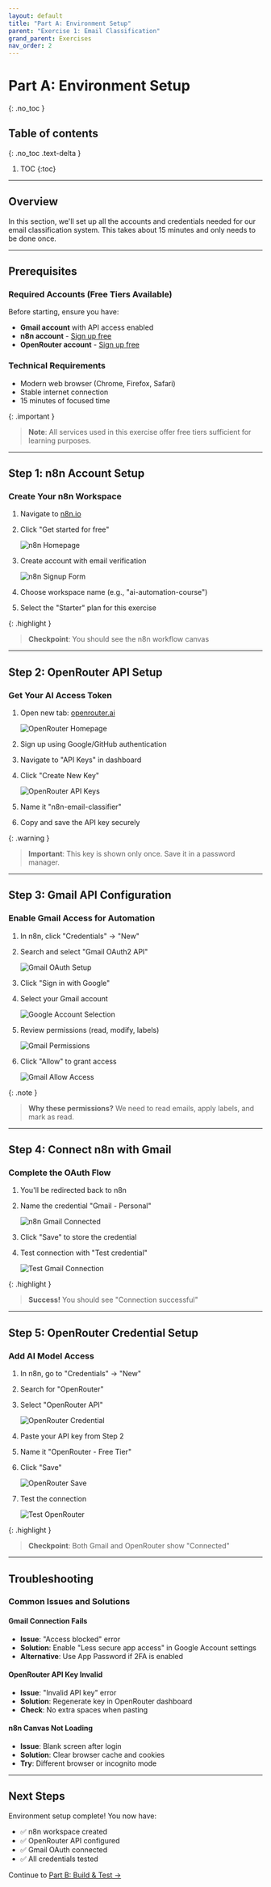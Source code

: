 ```yaml
---
layout: default
title: "Part A: Environment Setup"
parent: "Exercise 1: Email Classification"
grand_parent: Exercises
nav_order: 2
---
```


# Part A: Environment Setup

{: .no_toc }

## Table of contents

{: .no_toc .text-delta }

1. TOC
{:toc}

---

## Overview

In this section, we'll set up all the accounts and credentials needed for our email classification system. This takes about 15 minutes and only needs to be done once.

---

## Prerequisites

### Required Accounts (Free Tiers Available)

Before starting, ensure you have:

- **Gmail account** with API access enabled
- **n8n account** - [Sign up free](https://n8n.partnerlinks.io/gsl7xpbjua51)
- **OpenRouter account** - [Sign up free](https://openrouter.ai)

### Technical Requirements

- Modern web browser (Chrome, Firefox, Safari)
- Stable internet connection
- 15 minutes of focused time

{: .important }
> **Note**: All services used in this exercise offer free tiers sufficient for learning purposes.

---

## Step 1: n8n Account Setup

### Create Your n8n Workspace

1. Navigate to [n8n.io](https://n8n.partnerlinks.io/gsl7xpbjua51)
2. Click "Get started for free"

   ![n8n Homepage](./images/setup/01-n8n-homepage.png)

3. Create account with email verification

   ![n8n Signup Form](./images/setup/02-n8n-signup-form.png)

4. Choose workspace name (e.g., "ai-automation-course")
5. Select the "Starter" plan for this exercise

{: .highlight }
> **Checkpoint**: You should see the n8n workflow canvas

---

## Step 2: OpenRouter API Setup

### Get Your AI Access Token

1. Open new tab: [openrouter.ai](https://openrouter.ai)

   ![OpenRouter Homepage](./images/setup/03-openrouter-homepage.png)

2. Sign up using Google/GitHub authentication
3. Navigate to "API Keys" in dashboard
4. Click "Create New Key"

   ![OpenRouter API Keys](./images/setup/04-openrouter-api-keys.png)

5. Name it "n8n-email-classifier"
6. Copy and save the API key securely

{: .warning }
> **Important**: This key is shown only once. Save it in a password manager.

---

## Step 3: Gmail API Configuration

### Enable Gmail Access for Automation

1. In n8n, click "Credentials" → "New"
2. Search and select "Gmail OAuth2 API"

   ![Gmail OAuth Setup](./images/setup/05-gmail-oauth-setup.png)

3. Click "Sign in with Google"
4. Select your Gmail account

   ![Google Account Selection](./images/setup/06-google-account-select.png)

5. Review permissions (read, modify, labels)

   ![Gmail Permissions](./images/setup/07-gmail-permissions.png)

6. Click "Allow" to grant access

   ![Gmail Allow Access](./images/setup/08-gmail-allow.png)

{: .note }
> **Why these permissions?** We need to read emails, apply labels, and mark as read.

---

## Step 4: Connect n8n with Gmail

### Complete the OAuth Flow

1. You'll be redirected back to n8n
2. Name the credential "Gmail - Personal"

   ![n8n Gmail Connected](./images/setup/09-n8n-gmail-connected.png)

3. Click "Save" to store the credential
4. Test connection with "Test credential"

   ![Test Gmail Connection](./images/setup/10-test-gmail-connection.png)

{: .highlight }
> **Success!** You should see "Connection successful"

---

## Step 5: OpenRouter Credential Setup

### Add AI Model Access

1. In n8n, go to "Credentials" → "New"
2. Search for "OpenRouter"
3. Select "OpenRouter API"

   ![OpenRouter Credential](./images/setup/11-openrouter-credential.png)

4. Paste your API key from Step 2
5. Name it "OpenRouter - Free Tier"
6. Click "Save"

   ![OpenRouter Save](./images/setup/12-openrouter-save.png)

7. Test the connection

   ![Test OpenRouter](./images/setup/13-test-openrouter.png)

{: .highlight }
> **Checkpoint**: Both Gmail and OpenRouter show "Connected"

---

## Troubleshooting

### Common Issues and Solutions

#### Gmail Connection Fails

- **Issue**: "Access blocked" error
- **Solution**: Enable "Less secure app access" in Google Account settings
- **Alternative**: Use App Password if 2FA is enabled

#### OpenRouter API Key Invalid

- **Issue**: "Invalid API key" error
- **Solution**: Regenerate key in OpenRouter dashboard
- **Check**: No extra spaces when pasting

#### n8n Canvas Not Loading

- **Issue**: Blank screen after login
- **Solution**: Clear browser cache and cookies
- **Try**: Different browser or incognito mode

---

## Next Steps

Environment setup complete! You now have:

- ✅ n8n workspace created
- ✅ OpenRouter API configured
- ✅ Gmail OAuth connected
- ✅ All credentials tested

Continue to [Part B: Build & Test →](./part-b-workflow)
